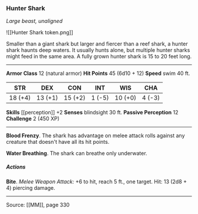 ### Hunter Shark
_Large beast, unaligned_

![[Hunter Shark token.png]]

Smaller than a giant shark but larger and fiercer than a reef shark, a hunter shark haunts deep waters. It usually hunts alone, but multiple hunter sharks might feed in the same area. A fully grown hunter shark is 15 to 20 feet long.





---

**Armor Class** 12 (natural armor)
**Hit Points** 45 (6d10 + 12)
**Speed** swim 40 ft.

| STR     | DEX     | CON     | INT     | WIS     | CHA     |
|---------|---------|---------|---------|---------|---------|
| 18 (+4) | 13 (+1) | 15 (+2) | 1 (-5) | 10 (+0) | 4 (-3) |

**Skills** [[perception]] +2
**Senses** blindsight 30 ft.
**Passive Perception** 12
**Challenge** 2 (450 XP)

---

**Blood Frenzy**. The shark has advantage on melee attack rolls against any creature that doesn't have all its hit points.

**Water Breathing**. The shark can breathe only underwater.

##### Actions
**Bite**. _Melee Weapon Attack:_ +6 to hit, reach 5 ft., one target. Hit: 13 (2d8 + 4) piercing damage.


---

Source: [[MM]], page 330